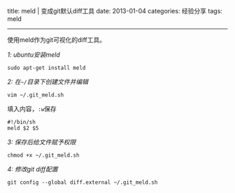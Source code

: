 title: meld | 变成git默认diff工具
date: 2013-01-04
categories: 经验分享
tags: meld

---

使用meld作为git可视化的diff工具。

<!--more-->

_1: ubuntu安装meld_

    sudo apt-get install meld


_2: 在`~/`目录下创建文件并编辑_

    vim ~/.git_meld.sh

填入内容，`:w`保存

    #!/bin/sh
    meld $2 $5

_3: 保存后给文件赋予权限_

    chmod +x ~/.git_meld.sh

_4: 修改git diff配置_

    git config --global diff.external ~/.git_meld.sh
